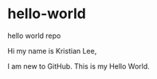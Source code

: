 # hello-world
hello world repo

Hi my name is Kristian Lee,

I am new to GitHub. This is my Hello World.
